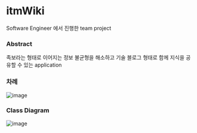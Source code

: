 # itmWiki
Software Engineer 에서 진행한 team project

### Abstract
족보라는 형태로 이어지는 정보 불균형을 해소하고 기술 블로그 형태로 함께 지식을 공유할 수 있는 application

### 차례
![image](https://user-images.githubusercontent.com/107410759/230644059-494fdaa3-ebdd-436f-94c0-90b3ced1ce8d.png)

### Class Diagram
![image](https://user-images.githubusercontent.com/107410759/230644154-51849367-4e62-4cff-a545-f1f3dc6115b7.png)

